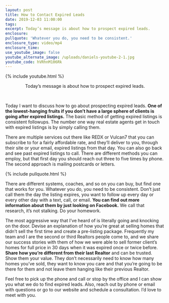 ```yaml
---
layout: post
title: How to Contact Expired Leads
date: 2019-12-03 11:00:00
tags:
excerpt: Today’s message is about how to prospect expired leads.
enclosure:
pullquote: 'Whatever you do, you need to be consistent.'
enclosure_type: video/mp4
enclosure_time:
use_youtube_image: false
youtube_alternate_image: /uploads/daniels-youtube-2-1.jpg
youtube_code: hVRhnM106Rk
---
```


{% include youtube.html %}

<center>Today&rsquo;s message is about how to prospect expired leads.</center>

&nbsp;

Today I want to discuss how to go about prospecting expired leads. **One of the lowest-hanging fruits if you don’t have a large sphere of clients is going after expired listings.** The basic method of getting expired listings is consistent followups. The number one way real estate agents get in touch with expired listings is by simply calling them.&nbsp;

There are multiple services out there like REDX or Vulcan7 that you can subscribe to for a fairly affordable rate, and they’ll deliver to you, through their site or your email, expired listings from that day. You can also go back and see past expired listings to call. There are different methods you can employ, but that first day you should reach out three to five times by phone. The second approach is mailing postcards or letters.&nbsp;

{% include pullquote.html %}

There are different systems, coaches, and so on you can buy, but find one that works for you. Whatever you do, you need to be consistent. Don’t just call them the day the listing expires, you want to follow up every day or every other day with a text, call, or email. **You can find out more information about them by just looking on Facebook.** We call that research, it’s not stalking. Do your homework.&nbsp;

The most aggressive way that I’ve heard of is literally going and knocking on the door. Devise an explanation of how you’re great at selling homes that didn’t sell the first time and create a pre-listing package. Frequently my team and I are the second or third Realtors people come to, and we share our success stories with them of how we were able to sell former client’s homes for full price in 30 days when it was expired once or twice before. **Share how you’re different from their last Realtor** and can be trusted. Show them your value. They don’t necessarily need to know how many homes you’ve sold, they want to know you care and that you’re going to be there for them and not leave them hanging like their previous Realtor.&nbsp;

Feel free to pick up the phone and call or stop by the office and I can show you what we do to find expired leads. Also, reach out by phone or email with questions or go to our website and schedule a consultation. I’d love to meet with you.&nbsp;